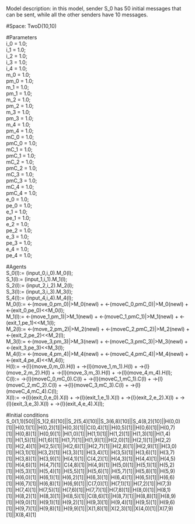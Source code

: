 Model description: in this model, sender S_0 has 50 initial messages that can be sent, while all the other senders have 10 messages. <br />

#Space: TwoD(10,10) <br />

#Parameters <br />
i_0 = 1.0; <br />
i_1 = 1.0; <br />
i_2 = 1.0; <br />
i_3 = 1.0; <br />
i_4 = 1.0; <br />
m_0 = 1.0; <br />
pm_0 = 1.0; <br />
m_1 = 1.0; <br />
pm_1 = 1.0; <br />
m_2 = 1.0; <br />
pm_2 = 1.0; <br />
m_3 = 1.0; <br />
pm_3 = 1.0; <br />
m_4 = 1.0; <br />
pm_4 = 1.0; <br />
mC_0 = 1.0; <br />
pmC_0 = 1.0; <br />
mC_1 = 1.0; <br />
pmC_1 = 1.0; <br />
mC_2 = 1.0; <br />
pmC_2 = 1.0; <br />
mC_3 = 1.0; <br />
pmC_3 = 1.0; <br />
mC_4 = 1.0; <br />
pmC_4 = 1.0; <br />
e_0 = 1.0; <br />
pe_0 = 1.0; <br />
e_1 = 1.0; <br />
pe_1 = 1.0; <br />
e_2 = 1.0; <br />
pe_2 = 1.0; <br />
e_3 = 1.0; <br />
pe_3 = 1.0; <br />
e_4 = 1.0; <br />
pe_4 = 1.0;<br />

#Agents <br />
S_0(l):= (input_0,i_0).M_0(l); <br />
S_1(l):= (input_1,i_1).M_1(l); <br />
S_2(l):= (input_2,i_2).M_2(l); <br />
S_3(l):= (input_3,i_3).M_3(l); <br />
S_4(l):= (input_4,i_4).M_4(l); <br />
M_0(l):= <-(move_0,pm_0)|>M_0(newl) + <-(moveC_0,pmC_0)|>M_0(newl) + <-(exit_0,pe_0)<<M_0(l); <br />
M_1(l):= <-(move_1,pm_1)|>M_1(newl) + <-(moveC_1,pmC_1)|>M_1(newl) + <-(exit_1,pe_1)<<M_1(l); <br />
M_2(l):= <-(move_2,pm_2)|>M_2(newl) + <-(moveC_2,pmC_2)|>M_2(newl) + <-(exit_2,pe_2)<<M_2(l); <br />
M_3(l):= <-(move_3,pm_3)|>M_3(newl) + <-(moveC_3,pmC_3)|>M_3(newl) + <-(exit_3,pe_3)<<M_3(l); <br />
M_4(l):= <-(move_4,pm_4)|>M_4(newl) + <-(moveC_4,pmC_4)|>M_4(newl) + <-(exit_4,pe_4)<<M_4(l); <br />
H(l):= ->{l}(move_0,m_0).H(l) + ->{l}(move_1,m_1).H(l) + ->{l}(move_2,m_2).H(l) + ->{l}(move_3,m_3).H(l) + ->{l}(move_4,m_4).H(l); <br />
C(l):= ->{l}(moveC_0,mC_0).C(l) + ->{l}(moveC_1,mC_1).C(l) + ->{l}(moveC_2,mC_2).C(l) + ->{l}(moveC_3,mC_3).C(l) + ->{l}(moveC_4,mC_4).C(l); <br />
X(l):= ->{l}(exit_0,e_0).X(l) + ->{l}(exit_1,e_1).X(l) + ->{l}(exit_2,e_2).X(l) + ->{l}(exit_3,e_3).X(l) + ->{l}(exit_4,e_4).X(l); <br />

#Initial conditions <br />
S_0(1,1)[50]||S_1(2,6)[10]||S_2(5,4)[10]||S_3(6,8)[10]||S_4(8,2)[10]||H(0,0)[1]||H(0,1)[1]||H(0,2)[1]||H(0,3)[1]||C(0,4)[1]||H(0,5)[1]||H(0,6)[1]||H(0,7)[1]||H(0,8)[1]||H(0,9)[1]||H(1,0)[1]||H(1,1)[1]||H(1,2)[1]||H(1,3)[1]||H(1,4)[1]||H(1,5)[1]||H(1,6)[1]||H(1,7)[1]||H(1,9)[1]||H(2,0)[1]||H(2,1)[1]||H(2,2)[1]||H(2,4)[1]||H(2,5)[1]||H(2,6)[1]||H(2,7)[1]||H(2,8)[1]||H(2,9)[1]||H(3,0)[1]||H(3,1)[1]||H(3,2)[1]||H(3,3)[1]||H(3,4)[1]||H(3,5)[1]||H(3,6)[1]||H(3,7)[1]||H(3,8)[1]||H(3,9)[1]||H(4,1)[1]||C(4,2)[1]||H(4,3)[1]||H(4,4)[1]||H(4,5)[1]||H(4,6)[1]||H(4,7)[1]||C(4,8)[1]||H(4,9)[1]||H(5,0)[1]||H(5,1)[1]||H(5,2)[1]||H(5,3)[1]||H(5,4)[1]||H(5,5)[1]||H(5,6)[1]||H(5,7)[1]||H(5,8)[1]||H(5,9)[1]||H(6,0)[1]||H(6,1)[1]||H(6,2)[1]||H(6,3)[1]||H(6,4)[1]||H(6,5)[1]||H(6,6)[1]||H(6,7)[1]||H(6,8)[1]||H(6,9)[1]||C(7,0)[1]||H(7,1)[1]||H(7,2)[1]||H(7,3)[1]||H(7,4)[1]||H(7,5)[1]||H(7,6)[1]||H(7,7)[1]||H(7,8)[1]||H(8,0)[1]||H(8,1)[1]||H(8,2)[1]||H(8,3)[1]||H(8,5)[1]||C(8,6)[1]||H(8,7)[1]||H(8,8)[1]||H(8,9)[1]||H(9,0)[1]||H(9,1)[1]||H(9,2)[1]||H(9,3)[1]||H(9,4)[1]||H(9,5)[1]||H(9,6)[1]||H(9,7)[1]||H(9,8)[1]||H(9,9)[1]||X(1,8)[1]||X(2,3)[1]||X(4,0)[1]||X(7,9)[1]||X(8,4)[1]
